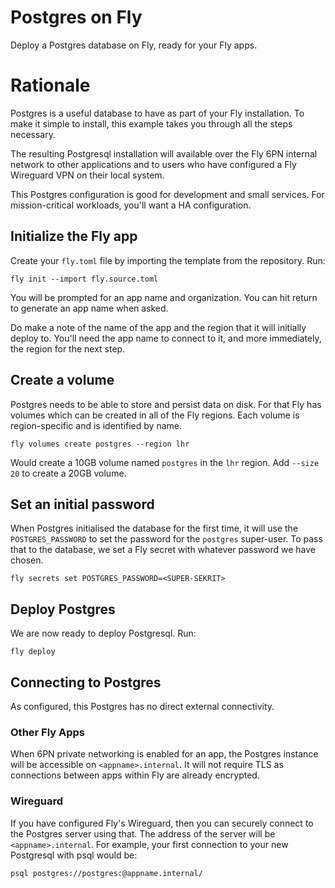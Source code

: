 # Postgres on Fly

Deploy a Postgres database on Fly, ready for your Fly apps.

<!---- cut here --->

# Rationale

Postgres is a useful database to have as part of your Fly installation. To make it simple to install, this example takes you through all the steps necessary. 

The resulting Postgresql installation will available over the Fly 6PN internal network to other applications and to users who have configured a Fly Wireguard VPN on their local system.

This Postgres configuration is good for development and small services. For mission-critical workloads, you'll want a HA configuration.

## Initialize the Fly app

Create your `fly.toml` file by importing the template from the repository. Run:

`fly init --import fly.source.toml`

You will be prompted for an app name and organization. You can hit return to generate an app name when asked.

Do make a note of the name of the app and the region that it will initially deploy to. You'll need the app name to connect to it, and more immediately, the region for the next step.

## Create a volume

Postgres needs to be able to store and persist data on disk. For that Fly has volumes which can be created in all of the Fly regions. Each volume is region-specific and is identified by name.

`fly volumes create postgres --region lhr`

Would create a 10GB volume named `postgres` in the `lhr` region. Add `--size 20` to create a 20GB volume.

## Set an initial password

When Postgres initialised the database for the first time, it will use the `POSTGRES_PASSWORD` to set the password for the `postgres` super-user. To pass that to the database, we set a Fly secret with whatever password we have chosen.

 `fly secrets set POSTGRES_PASSWORD=<SUPER-SEKRIT>`

## Deploy Postgres

We are now ready to deploy Postgresql. Run:

`fly deploy`

## Connecting to Postgres

As configured, this Postgres has no direct external connectivity.

### Other Fly Apps

When 6PN private networking is enabled for an app, the Postgres instance will be accessible on `<appname>.internal`. It will not require TLS as connections between apps within Fly are already encrypted.

### Wireguard

If you have configured Fly's Wireguard, then you can securely connect to the Postgres server using that. The address of the server will be `<appname>.internal`. For example, your first connection to your new Postgresql with psql would be:

`psql postgres://postgres:@appname.internal/`







